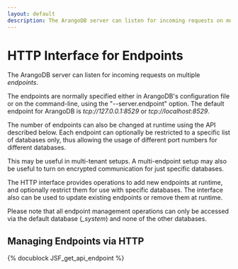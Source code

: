 ```yaml
---
layout: default
description: The ArangoDB server can listen for incoming requests on multiple endpoints
---
```

HTTP Interface for Endpoints
============================

The ArangoDB server can listen for incoming requests on multiple *endpoints*.

The endpoints are normally specified either in ArangoDB's configuration file or on
the command-line, using the "--server.endpoint" option.
The default endpoint for ArangoDB is *tcp://127.0.0.1:8529* or *tcp://localhost:8529*.

The number of endpoints can also be changed at runtime using the API described
below. Each endpoint can optionally be restricted to a specific list of databases
only, thus allowing the usage of different port numbers for different databases.  

This may be useful in multi-tenant setups. 
A multi-endpoint setup may also be useful to turn on encrypted communication for
just specific databases.

The HTTP interface provides operations to add new endpoints at runtime, and
optionally restrict them for use with specific databases. The interface also can
be used to update existing endpoints or remove them at runtime.

Please note that all endpoint management operations can only be accessed via
the default database (*_system*) and none of the other databases.

Managing Endpoints via HTTP
---------------------------

<!-- js/actions/api-endpoint.js -->
{% docublock JSF_get_api_endpoint %}
